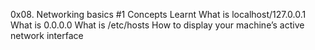0x08. Networking basics #1
Concepts Learnt
What is localhost/127.0.0.1
What is 0.0.0.0
What is /etc/hosts
How to display your machine’s active network interface
